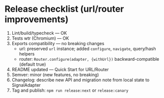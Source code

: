 # Release checklist (url/router improvements)

1. Lint/build/typecheck — OK
2. Tests wtr (Chromium) — OK
3. Exports compatibility — no breaking changes
   - url: preserved `url` instance; added `configure`, `navigate`, query/hash helpers
   - router: `Router.configure(adapter, {withUrl})` backward-compatible (default true)
4. README updated — Quick Start for URL/Router
5. Semver: minor (new features, no breaking)
6. Changelog: describe new API and migration note from local state to SignalAdapter
7. Tag and publish: `npm run release:next` or `release:canary`
